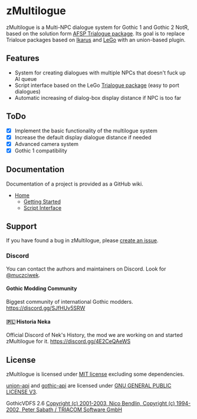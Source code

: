 # zMultilogue
zMultilogue is a Multi-NPC dialogue system for Gothic 1 and Gothic 2 NotR, based on the solution form [AFSP Trialogue package](https://github.com/Bad-Scientists/AF-Script-Packet/blob/main/Standalone-Packages/G12-Trialogue/trialogue.d).
Its goal is to replace Trialoue packages based on [Ikarus](https://github.com/Lehona/Ikarus) and [LeGo](https://github.com/Lehona/LeGo/tree/dev) with an union-based plugin.

## Features
- System for creating dialogues with multiple NPCs that doesn't fuck up AI queue
- Script interface based on the LeGo [Trialogue package](https://github.com/Lehona/LeGo/blob/dev/Trialoge.d) (easy to port dialogues)
- Automatic increasing of dialog-box display distance if NPC is too far

## ToDo

- [x] Implement the basic functionality of the multilogue system
- [x] Increase the default display dialogue distance if needed
- [x] Advanced camera system
- [x] Gothic 1 compatibility

## Documentation
Documentation of a project is provided as a GitHub wiki.

- [Home](https://github.com/Silver-Ore-Team/zMultilogue/wiki)
    - [Getting Started](https://github.com/Silver-Ore-Team/zMultilogue/wiki/Getting-Started)
    - [Script Interface](https://github.com/Silver-Ore-Team/zMultilogue/wiki/Script-Interface)

## Support

If you have found a bug in zMultilogue, please [create an issue](https://github.com/Silver-Ore-Team/zMultilogue/issues/new).

### Discord

You can contact the authors and maintainers on Discord. 
Look for [@muczciwek](https://discordapp.com/users/667438896594026517).

#### Gothic Modding Community

Biggest community of international Gothic modders.
https://discord.gg/SJfHUv5SRW

#### 🇵🇱 Historia Neka

Official Discord of Nek's History, the mod we are working on and started zMultilogue for it.
https://discord.gg/4E2CeQAeWS


## License

zMultilogue is licensed under [MIT license](LICENSE) excluding some dependencies.

[union-api](https://gitlab.com/union-framework/union-api) and [gothic-api](https://gitlab.com/union-framework/gothic-api) are licensed under [GNU GENERAL PUBLIC LICENSE V3](https://gitlab.com/union-framework/union-api/blob/main/LICENSE).


GothicVDFS 2.6 [Copyright (c) 2001-2003, Nico Bendlin, Copyright (c) 1994-2002, Peter Sabath / TRIACOM Software GmbH](vdf/License.txt)
